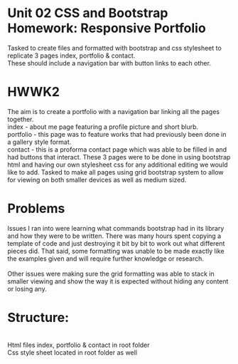 # Unit 02 CSS and Bootstrap Homework: Responsive Portfolio

Tasked to create files and formatted with bootstrap and css stylesheet to replicate 3 pages index, portfolio & contact. 
<br>These should include a navigation bar with button links to each other.

# HWWK2

The aim is to create a portfolio with a navigation bar linking all the pages together.
<br>index - about me page featuring a profile picture and short blurb. 
<br>portfolio - this page was to feature works that had previously been done in a gallery style format.
<br>contact - this is a proforma contact page which was able to be filled in and had buttons that interact.
These 3 pages were to be done in using bootstrap html and having our own stylesheet css for any additional editing we would like to add.
Tasked to make all pages using grid bootstrap system to allow for viewing on both smaller devices as well as medium sized.

# Problems
Issues I ran into were learning what commands bootstrap had in its library and how they were to be written. There was many hours spent copying a template of code and just destroying it bit by bit to work out what different pieces did. That said, some formatting was unable to be made exactly like the examples given and will require further knowledge or research.
<br><br>
Other issues were making sure the grid formatting was able to stack in smaller viewing and show the way it is expected without hiding any content or losing any.


# Structure:
<br>Html files index, portfolio & contact in root folder
<br>Css style sheet located in root folder as well